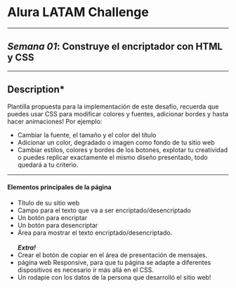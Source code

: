 # Alura LATAM Challenge
---
## ***Semana 01***: Construye el encriptador con HTML y CSS
---
## **Description***
Plantilla propuesta para la implementación de este desafío, recuerda que puedes usar CSS para modificar colores y fuentes, adicionar bordes y hasta hacer animaciones! Por ejemplo:

- Cambiar la fuente, el tamaño y el color del título
- Adicionar un color, degradado o imagen como fondo de tu sitio web
- Cambiar estilos, colores y bordes de los botones, explotar tu creatividad o puedes replicar exactamente el mismo diseño presentado, todo quedará a tu criterio.
---
#### Elementos principales de la página
- Título de su sitio web
- Campo para el texto que va a ser encriptado/desencriptado
- Un botón para encriptar
- Un botón para desencriptar
- Área para mostrar el texto encriptado/desencriptado. <br><br>
___Extra!___
- Crear el botón de copiar en el área de presentación de mensajes.
- página web Responsive, para que tu página se adapte a diferentes dispositivos es necesario ir más allá en el CSS.
- Un rodapie con los datos de la persona que desarrolló el sitio web!
